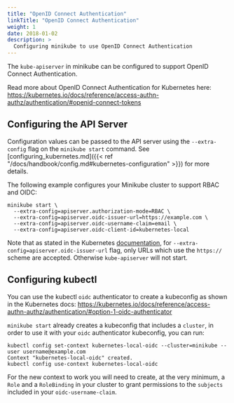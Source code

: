 ```yaml
---
title: "OpenID Connect Authentication"
linkTitle: "OpenID Connect Authentication"
weight: 1
date: 2018-01-02
description: >
  Configuring minikube to use OpenID Connect Authentication
---
```


The `kube-apiserver` in minikube can be configured to support OpenID Connect Authentication.

Read more about OpenID Connect Authentication for Kubernetes here: <https://kubernetes.io/docs/reference/access-authn-authz/authentication/#openid-connect-tokens>

## Configuring the API Server

Configuration values can be passed to the API server using the `--extra-config` flag on the `minikube start` command. See [configuring_kubernetes.md]({{< ref "/docs/handbook/config.md#kubernetes-configuration" >}}) for more details.

The following example configures your Minikube cluster to support RBAC and OIDC:

```shell
minikube start \
  --extra-config=apiserver.authorization-mode=RBAC \
  --extra-config=apiserver.oidc-issuer-url=https://example.com \
  --extra-config=apiserver.oidc-username-claim=email \
  --extra-config=apiserver.oidc-client-id=kubernetes-local
```

Note that as stated in the Kubernetes [documentation](https://kubernetes.io/docs/reference/access-authn-authz/authentication/#configuring-the-api-server), for `--extra-config=apiserver.oidc-issuer-url` flag, only URLs which use the `https://` scheme are accepted. Otherwise `kube-apiserver` will not start.

## Configuring kubectl

You can use the kubectl `oidc` authenticator to create a kubeconfig as shown in the Kubernetes docs: <https://kubernetes.io/docs/reference/access-authn-authz/authentication/#option-1-oidc-authenticator>

`minikube start` already creates a kubeconfig that includes a `cluster`, in order to use it with your `oidc` authenticator kubeconfig, you can run:

```shell
kubectl config set-context kubernetes-local-oidc --cluster=minikube --user username@example.com
Context "kubernetes-local-oidc" created.
kubectl config use-context kubernetes-local-oidc
```

For the new context to work you will need to create, at the very minimum, a `Role` and a `RoleBinding` in your cluster to grant permissions to the `subjects` included in your `oidc-username-claim`.
